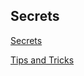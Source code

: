 ## Secrets

[Secrets](https://kubernetes.io/docs/concepts/configuration/secret/)

[Tips and Tricks](https://github.com/atul-ram/killercoda-scenarios/blob/master/tips_and_tricks.md)
